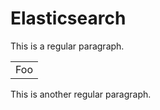 # Elasticsearch #  

This is a regular paragraph.

<table>
    <tr>
        <td>Foo</td>
    </tr>
</table>

This is another regular paragraph.
